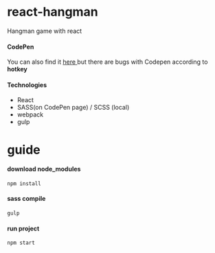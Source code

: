 # react-hangman
Hangman game with react

#### CodePen
You can also find it <a href="http://codepen.io/ozluy/pen/QEbgzx" >here </a> but there are bugs with Codepen according to **hotkey**

#### Technologies
- React
- SASS(on CodePen page) / SCSS (local)
- webpack
- gulp

# guide

#### download node_modules
`npm install`

#### sass compile
`gulp`

#### run project
`npm start`
